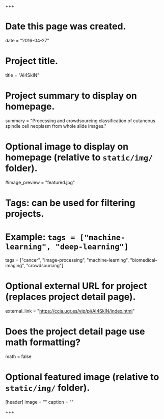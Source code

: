 +++
# Date this page was created.
date = "2016-04-27"

# Project title.
title = "AI4SkIN"

# Project summary to display on homepage.
summary = "Processing and crowdsourcing classification of cutaneous spindle cell neoplasm from whole slide images."

# Optional image to display on homepage (relative to `static/img/` folder).
#image_preview = "featured.jpg"

# Tags: can be used for filtering projects.
# Example: `tags = ["machine-learning", "deep-learning"]`
tags = ["cancer", "image-processing", "machine-learning", "biomedical-imaging", "crowdsourcing"]

# Optional external URL for project (replaces project detail page).
external_link = "https://ccia.ugr.es/vip/pi/AI4SkIN/index.html"


# Does the project detail page use math formatting?
math = false

# Optional featured image (relative to `static/img/` folder).
[header]
image = ""
caption = ""




+++
